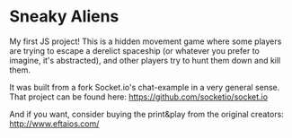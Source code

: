 # Sneaky Aliens

My first JS project! This is a hidden movement game where some players are trying to escape a derelict spaceship (or whatever you prefer to imagine, it's abstracted), and other players try to hunt them down and kill them.

It was built from a fork Socket.io's chat-example in a very general sense.
That project can be found here:
https://github.com/socketio/socket.io


And if you want, consider buying the print&play from the original creators:
http://www.eftaios.com/

